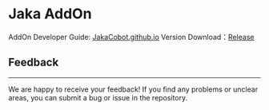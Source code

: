 # Jaka AddOn

AddOn Developer Guide: [JakaCobot.github.io](https://jakacobot.github.io/guide/addOn/AddOn3.0.html)
Version Download：[Release](https://github.com/JakaCobot/jaka_addon_kit/releases)

## Feedback
---

We are happy to receive your feedback! If you find any problems or unclear areas, you can submit a bug or issue in the repository.